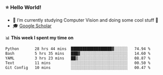 ### ⭐️ Hello World!

<!--
**hologerry/hologerry** is a ✨ _special_ ✨ repository because its `README.md` (this file) appears on your GitHub profile.

Here are some ideas to get you started:

- 🔭 I’m currently working and studying on Computer Vision
- 🌱 I’m currently learning at Peking University
- 💬 Ask me about 
- 📫 How to reach me: E-mail
- 😄 Pronouns: he/his
- ⚡ Fun fact: Music is the Power
-->


- 🔭 I’m currently studying Computer Vision and doing some cool stuff 🤖
- 🎓 [Google Scholar](https://scholar.google.com/citations?user=3ykqW9wAAAAJ&hl=en)


📊 **This week I spent my time on**

<!--START_SECTION:waka-->

```txt
Python       28 hrs 44 mins  ██████████████████▓░░░░░░   74.94 %
Bash         5 hrs 35 mins   ███▓░░░░░░░░░░░░░░░░░░░░░   14.60 %
YAML         3 hrs 23 mins   ██▒░░░░░░░░░░░░░░░░░░░░░░   08.87 %
Text         11 mins         ░░░░░░░░░░░░░░░░░░░░░░░░░   00.50 %
Git Config   10 mins         ░░░░░░░░░░░░░░░░░░░░░░░░░   00.47 %
```

<!--END_SECTION:waka-->
